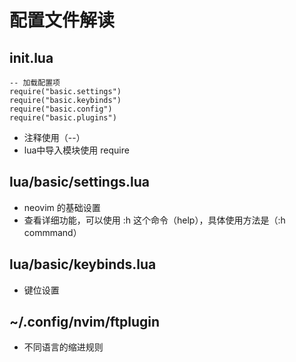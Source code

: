 # 配置文件解读

## init.lua

```
-- 加载配置项  
require("basic.settings")
require("basic.keybinds")
require("basic.config")
require("basic.plugins")
```

* 注释使用（--）
* lua中导入模块使用 require

## lua/basic/settings.lua 

* neovim 的基础设置
* 查看详细功能，可以使用 :h   这个命令（help），具体使用方法是（:h commmand）

## lua/basic/keybinds.lua 

* 键位设置

## ~/.config/nvim/ftplugin

* 不同语言的缩进规则